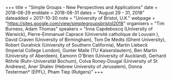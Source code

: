+++
title = "Simple Groups - New Perspectives and Applications"
date = 2018-08-29
enddate = 2018-08-31
dates = "August 29 - 31, 2018"
dateadded = 2017-10-30
note = "University of Bristol, U.K."
webpage = "https://sites.google.com/view/simplegroupsbristol2018"
organisers = "Tim Burness, Adam Thomas"
speakers = "Inna Capdeboscq (University of Warwick), 
Pierre-Emmanuel Caprace (Université catholique de Louvain ), 
David Craven (University of Birmingham), 
Tom De Medts (Ghent University), 
Robert Guralnick (University of Southern California), 
Martin Liebeck (Imperial College London), 
Gunter Malle (TU Kaiserslautern), 
Ben Martin (University of Aberdeen), 
Eamonn O'Brien (University of Auckland), 
Gerhard Röhrle (Ruhr-Universität Bochum), 
Colva Roney-Dougal (University of St Andrews), 
Aner Shalev (Hebrew University of Jerusalem), 
Donna Testerman* (EPFL), 
Pham Tiep (Rutgers)"
+++
